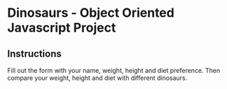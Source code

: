 # Dinosaurs - Object Oriented Javascript Project

## Instructions
Fill out the form with your name, weight, height and diet preference. Then compare your
weight, height and diet with different dinosaurs.